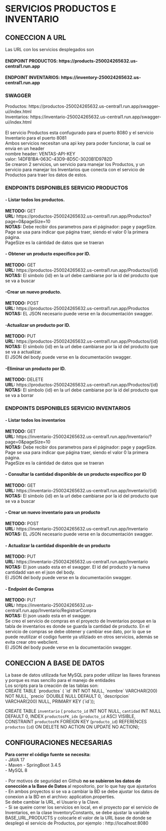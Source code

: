 <h1> SERVICIOS PRODUCTOS E INVENTARIO </h1> 
<h2> CONECCION A URL </h2> 
Las URL con los servicios desplegados son </br> 
<h4> ENDPOINT PRODUCTOS: https://products-250024265632.us-central1.run.app </h4>  
<h4> ENDPOINT INVENTARIOS: https://inventory-250024265632.us-central1.run.app </h4> 
<h3> SWAGGER</h3>
Productos: https://productos-250024265632.us-central1.run.app/swagger-ui/index.html</br> 
Inventarios: https://inventario-250024265632.us-central1.run.app/swagger-ui/index.html</br> </br> 
El servicio Productos esta confugurado para el puerto 8080 y el servicio Inventario para el puerto 8081</br> 
Ambos servicios necesitan una api key para poder funcionar, la cual se envia en un header</br> 
nombre header: VENTAS-API-KEY</br> 
valor: 14DFB1BA-063C-43D9-8D5C-3020B1D9782D
</br>
Se crearon 2 servicios, un servicio para manejar los Productos, y un servicio para manejar los Inventarios que conecta con el servicio de Productos para traer los datos de estos.</br>
<h3> ENDPOINTS DISPONIBLES SERVICIO PRODUCTOS </h3> 
<h4>- Listar todos los productos. </h4> 
<b>METODO:</b> GET</br>
<b>URL:</b> https://productos-250024265632.us-central1.run.app/Productos?page=0&pageSize=10</br>
<b>NOTAS:</b> Debe recibir dos parametros para el páginador: page y pageSize. </br>Page se usa para indicar que página traer, siendo el valor 0 la primera página. <br>PageSize es la cántidad de datos que se traeran
<h4>- Obtener un producto específico por ID. </h4> 
<b>METODO:</b> GET</br>
<b>URL:</b> https://productos-250024265632.us-central1.run.app/Productos/{id}</br>
<b>NOTAS:</b> El símbolo {id} en la url debe cambiarse por la id del producto que se va a buscar
<h4>-Crear un nuevo producto. </h4> 
<b>METODO:</b> POST</br>
<b>URL:</b> https://productos-250024265632.us-central1.run.app/Productos</br>
<b>NOTAS:</b> EL JSON necesario puede verse en la documentación swagger.
<h4>-Actualizar un producto por ID. </h4> 
<b>METODO:</b> PUT</br>
<b>URL:</b> https://productos-250024265632.us-central1.run.app/Productos/{id}</br>
<b>NOTAS:</b> El símbolo {id} en la url debe cambiarse por la id del producto que se va a actualizar. </br>
El JSON del body puede verse en la documentación swagger.
<h4>-Eliminar un producto por ID. </h4> 
<b>METODO:</b> DELETE</br>
<b>URL:</b> https://productos-250024265632.us-central1.run.app/Productos/{id}</br>
<b>NOTAS:</b> El símbolo {id} en la url debe cambiarse por la id del producto que se va a borrar
<h3> ENDPOINTS DISPONIBLES SERVICIO INVENTARIOS </h3> 
<h4>- Listar todos los inventarios </h4> 
<b>METODO:</b> GET</br>
<b>URL:</b> https://inventario-250024265632.us-central1.run.app/Inventario/?page=0&pageSize=10</br>
<b>NOTAS:</b> Debe recibir dos parametros para el páginador: page y pageSize. </br>Page se usa para indicar que página traer, siendo el valor 0 la primera página. <br>PageSize es la cántidad de datos que se traeran
<h4>- Consultar la cantidad disponible de un producto específico por ID </h4> 
<b>METODO:</b> GET</br>
<b>URL:</b> https://inventario-250024265632.us-central1.run.app/Inventario/{id}</br>
<b>NOTAS:</b>  El símbolo {id} en la url debe cambiarse por la id del producto que se va a buscar
<h4>- Crear un nuevo inventario para un producto </h4> 
<b>METODO:</b> POST</br>
<b>URL:</b> https://inventario-250024265632.us-central1.run.app/Inventario</br>
<b>NOTAS:</b>   EL JSON necesario puede verse en la documentación swagger.
<h4>- Actualizar la cantidad disponible de un producto </h4> 
<b>METODO:</b> PUT</br>
<b>URL:</b> https://inventario-250024265632.us-central1.run.app/Inventario</br>
<b>NOTAS:</b> El json usado esta en el swagger. El id del producto y la nueva cantidadd van en el json del body. </br>
El JSON del body puede verse en la documentación swagger.

<h4>- Endpoint de Compras </h4> 
<b>METODO:</b> PUT</br>
<b>URL:</b> https://inventario-250024265632.us-central1.run.app/Inventario/RegistrarCompra</br>
<b>NOTAS:</b> El json usado esta en el swagger.
</br>Se creo el servicio de compras en el proyecto de Inventarios porque en la tabla de inventarios es donde se guarda la cantidad de producto. En el servicio de compras se debe obtener y cambiar ese dato, 
por lo que se puede reutilizar el codigo fuente ya utilziado en otros servicios, además se evita crear otro webclient.
</br>
El JSON del body puede verse en la documentación swagger.


<h2> CONECCION A BASE DE DATOS </h2> 
La base de datos utilizada fue MySQL para poder utilizar las llaves foraneas y porque es mas sencillo para el manejo de entidades</br>
Los scripts para la creación de las tablas son:</br>
CREATE TABLE `productos` (
  `id` INT NOT NULL,
  `nombre` VARCHAR(200) NOT NULL,
  `precio` DOUBLE NULL DEFAULT 0,
  `descripcion` VARCHAR(200) NULL,
  PRIMARY KEY (`id`));</br>
  
CREATE TABLE `inventario` (
  `producto_id` INT NOT NULL,
  `cantidad` INT NULL DEFAULT 0,
  INDEX `productosFK_idx` (`producto_id` ASC) VISIBLE,
  CONSTRAINT `productosFK`
    FOREIGN KEY (`producto_id`)
    REFERENCES `productos` (`id`)
    ON DELETE NO ACTION
    ON UPDATE NO ACTION);</br>
<h2> CONFIGURACIONES NECESARIAS </h2> 
<b>Para correr el código fuente se necesita:</br></b>
     - JAVA 17</br>
     - Maven
     - SpringBoot 3.4.5</br>
     - MySQL 8</br>
  </br>   
- Por motivos de seguridad en Github <b> no se subieron los datos de conección a la Base de Datos </b> al repositorio, por lo que hay que ajustarlos</br>
- En ambos proyectos si se va a cambiar la BD se debe ajustar los datos de conexion a la BD en el archivo: application.properties.</br>
  Se debe cambiar la URL, el Usuario y la Clave.</br>
- Si se queire correr los servicios en local, en el proyecto par el servicio de Inventarios, en la clase InventoryConstants, se debe ajustar la variable BASE_URL_PRODUCTS y colocarle el valor de la URL base de donde se desplegó el servicio de Productos, por ejemplo : http://localhost:8080
